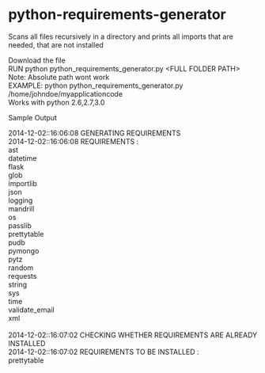 python-requirements-generator
=============================

Scans all files recursively in a directory and prints all imports that are needed, that are not installed

Download the file<br />
RUN python python_requirements_generator.py \<FULL FOLDER PATH\><br />
Note: Absolute path wont work<br />
EXAMPLE: python python_requirements_generator.py /home/johndoe/myapplicationcode<br />
Works with python 2.6,2.7,3.0

Sample Output

2014-12-02::16:06:08 GENERATING REQUIREMENTS<br />
2014-12-02::16:06:08 REQUIREMENTS :<br />
					ast<br />
					datetime<br />
					flask<br />
					glob<br />
					importlib<br />
					json<br />
					logging<br />
					mandrill<br />
					os<br />
					passlib<br />
					prettytable<br />
					pudb<br />
					pymongo<br />
					pytz<br />
					random<br />
					requests<br />
					string<br />
					sys<br />
					time<br />
					validate_email<br />
					xml<br />
					<br />
2014-12-02::16:07:02 CHECKING WHETHER REQUIREMENTS ARE ALREADY INSTALLED<br />
2014-12-02::16:07:02 REQUIREMENTS TO BE INSTALLED :<br />
							prettytable<br />
